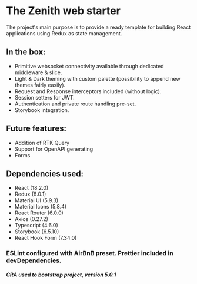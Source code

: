 # The Zenith web starter

The project's main purpose is to provide a ready template for building React applications using Redux as state management.

## In the box:
- Primitive websocket connectivity available through dedicated middleware & slice.
- Light & Dark theming with custom palette (possibility to append new themes fairly easily).
- Request and Response interceptors included (without logic).
- Session setters for JWT.
- Authentication and private route handling pre-set.
- Storybook integration.

## Future features:
- Addition of RTK Query
- Support for OpenAPI generating
- Forms

## Dependencies used:

- React (18.2.0)
- Redux (8.0.1)
- Material UI (5.9.3)
- Material Icons (5.8.4)
- React Router (6.0.0)
- Axios (0.27.2)
- Typescript (4.6.0)
- Storybook (6.5.10)
- React Hook Form (7.34.0)

### ESLint configured with AirBnB preset. Prettier included in devDependencies.

##### CRA used to bootstrap project, version 5.0.1
